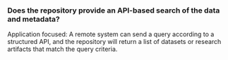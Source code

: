 ### Does the repository provide an API-based search of the data and metadata?

Application focused: A remote system can send a query according to a structured API, and the repository will return a list of datasets or research artifacts that match the query criteria.
